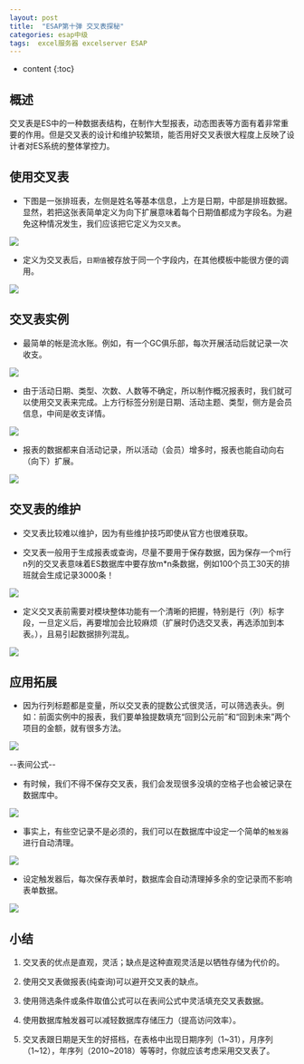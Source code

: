 ```yaml
---
layout: post
title:  "ESAP第十弹 交叉表探秘"
categories: esap中级
tags:  excel服务器 excelserver ESAP 
---
```


* content
{:toc}

## 概述
交叉表是ES中的一种数据表结构，在制作大型报表，动态图表等方面有着非常重要的作用。但是交叉表的设计和维护较繁琐，能否用好交叉表很大程度上反映了设计者对ES系统的整体掌控力。

 

## 使用交叉表

* 下图是一张排班表，左侧是姓名等基本信息，上方是日期，中部是排班数据。显然，若把这张表简单定义为向下扩展意味着每个日期值都成为字段名。为避免这种情况发生，我们应该把它定义为`交叉表`。

![](/img/esap10-1.jpg)

* 定义为交叉表后，`日期值`被存放于同一个字段内，在其他模板中能很方便的调用。

![](/img/esap10-2.jpg)

## 交叉表实例

* 最简单的帐是流水账。例如，有一个GC俱乐部，每次开展活动后就记录一次收支。

![](/img/esap10-3.jpg)

* 由于活动日期、类型、次数、人数等不确定，所以制作概况报表时，我们就可以使用交叉表来完成。上方行标签分别是日期、活动主题、类型，侧方是会员信息，中间是收支详情。

![](/img/esap10-4.jpg)

* 报表的数据都来自活动记录，所以活动（会员）增多时，报表也能自动向右（向下）扩展。

![](/img/esap10-5.jpg)

## 交叉表的维护

* 交叉表比较难以维护，因为有些维护技巧即使从官方也很难获取。 

* 交叉表一般用于生成报表或查询，尽量不要用于保存数据，因为保存一个m行n列的交叉表意味着ES数据库中要存放m*n条数据，例如100个员工30天的排班就会生成记录3000条！

![](/img/esap10-6.jpg)

* 定义交叉表前需要对模块整体功能有一个清晰的把握，特别是行（列）标字段，一旦定义后，再要增加会比较麻烦（扩展时仍选交叉表，再选添加到本表。），且易引起数据排列混乱。

![](/img/esap10-7.jpg)

## 应用拓展

* 因为行列标题都是变量，所以交叉表的提数公式很灵活，可以筛选表头。例如：前面实例中的报表，我们要单独提数填充“回到公元前”和“回到未来”两个项目的金额，就有很多方法。

![](/img/esap10-8.jpg)

--表间公式--

* 有时候，我们不得不保存交叉表，我们会发现很多没填的空格子也会被记录在数据库中。

![](/img/esap10-9.jpg)

* 事实上，有些空记录不是必须的，我们可以在数据库中设定一个简单的`触发器`进行自动清理。

![](/img/esap10-10.jpg)

* 设定触发器后，每次保存表单时，数据库会自动清理掉多余的空记录而不影响表单数据。          

![](/img/esap10-11.jpg)

## 小结

1. 交叉表的优点是直观，灵活；缺点是这种直观灵活是以牺牲存储为代价的。

2. 使用交叉表做报表(纯查询)可以避开交叉表的缺点。

3. 使用筛选条件或条件取值公式可以在表间公式中灵活填充交叉表数据。

4. 使用数据库触发器可以减轻数据库存储压力（提高访问效率）。

5. 交叉表跟日期是天生的好搭档，在表格中出现日期序列（1~31），月序列（1~12），年序列（2010~2018）等等时，你就应该考虑采用交叉表了。